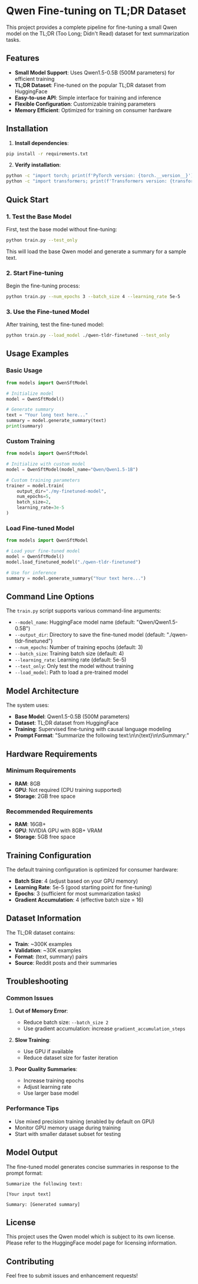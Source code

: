 # Qwen Fine-tuning on TL;DR Dataset

This project provides a complete pipeline for fine-tuning a small Qwen model on the TL;DR (Too Long; Didn't Read) dataset for text summarization tasks.

## Features

- **Small Model Support**: Uses Qwen1.5-0.5B (500M parameters) for efficient training
- **TL;DR Dataset**: Fine-tuned on the popular TL;DR dataset from HuggingFace
- **Easy-to-use API**: Simple interface for training and inference
- **Flexible Configuration**: Customizable training parameters
- **Memory Efficient**: Optimized for training on consumer hardware

## Installation

1. **Install dependencies**:
```bash
pip install -r requirements.txt
```

2. **Verify installation**:
```bash
python -c "import torch; print(f'PyTorch version: {torch.__version__}')"
python -c "import transformers; print(f'Transformers version: {transformers.__version__}')"
```

## Quick Start

### 1. Test the Base Model

First, test the base model without fine-tuning:

```bash
python train.py --test_only
```

This will load the base Qwen model and generate a summary for a sample text.

### 2. Start Fine-tuning

Begin the fine-tuning process:

```bash
python train.py --num_epochs 3 --batch_size 4 --learning_rate 5e-5
```

### 3. Use the Fine-tuned Model

After training, test the fine-tuned model:

```bash
python train.py --load_model ./qwen-tldr-finetuned --test_only
```

## Usage Examples

### Basic Usage

```python
from models import QwenSftModel

# Initialize model
model = QwenSftModel()

# Generate summary
text = "Your long text here..."
summary = model.generate_summary(text)
print(summary)
```

### Custom Training

```python
from models import QwenSftModel

# Initialize with custom model
model = QwenSftModel(model_name="Qwen/Qwen1.5-1B")

# Custom training parameters
trainer = model.train(
    output_dir="./my-finetuned-model",
    num_epochs=5,
    batch_size=2,
    learning_rate=3e-5
)
```

### Load Fine-tuned Model

```python
from models import QwenSftModel

# Load your fine-tuned model
model = QwenSftModel()
model.load_finetuned_model("./qwen-tldr-finetuned")

# Use for inference
summary = model.generate_summary("Your text here...")
```

## Command Line Options

The `train.py` script supports various command-line arguments:

- `--model_name`: HuggingFace model name (default: "Qwen/Qwen1.5-0.5B")
- `--output_dir`: Directory to save the fine-tuned model (default: "./qwen-tldr-finetuned")
- `--num_epochs`: Number of training epochs (default: 3)
- `--batch_size`: Training batch size (default: 4)
- `--learning_rate`: Learning rate (default: 5e-5)
- `--test_only`: Only test the model without training
- `--load_model`: Path to load a pre-trained model

## Model Architecture

The system uses:
- **Base Model**: Qwen1.5-0.5B (500M parameters)
- **Dataset**: TL;DR dataset from HuggingFace
- **Training**: Supervised fine-tuning with causal language modeling
- **Prompt Format**: "Summarize the following text:\n\n{text}\n\nSummary:"

## Hardware Requirements

### Minimum Requirements
- **RAM**: 8GB
- **GPU**: Not required (CPU training supported)
- **Storage**: 2GB free space

### Recommended Requirements
- **RAM**: 16GB+
- **GPU**: NVIDIA GPU with 8GB+ VRAM
- **Storage**: 5GB free space

## Training Configuration

The default training configuration is optimized for consumer hardware:

- **Batch Size**: 4 (adjust based on your GPU memory)
- **Learning Rate**: 5e-5 (good starting point for fine-tuning)
- **Epochs**: 3 (sufficient for most summarization tasks)
- **Gradient Accumulation**: 4 (effective batch size = 16)

## Dataset Information

The TL;DR dataset contains:
- **Train**: ~300K examples
- **Validation**: ~30K examples
- **Format**: (text, summary) pairs
- **Source**: Reddit posts and their summaries

## Troubleshooting

### Common Issues

1. **Out of Memory Error**:
   - Reduce batch size: `--batch_size 2`
   - Use gradient accumulation: increase `gradient_accumulation_steps`

2. **Slow Training**:
   - Use GPU if available
   - Reduce dataset size for faster iteration

3. **Poor Quality Summaries**:
   - Increase training epochs
   - Adjust learning rate
   - Use larger base model

### Performance Tips

- Use mixed precision training (enabled by default on GPU)
- Monitor GPU memory usage during training
- Start with smaller dataset subset for testing

## Model Output

The fine-tuned model generates concise summaries in response to the prompt format:
```
Summarize the following text:

[Your input text]

Summary: [Generated summary]
```

## License

This project uses the Qwen model which is subject to its own license. Please refer to the HuggingFace model page for licensing information.

## Contributing

Feel free to submit issues and enhancement requests! 
